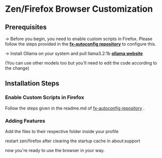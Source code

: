 # Zen/Firefox Browser Customization 


## Prerequisites

-> Before you begin, you need to enable custom scripts in Firefox. Please follow the steps provided in the **[fx-autoconfig repository](https://github.com/MrOtherGuy/fx-autoconfig)** to configure this.

-> Install Ollama on your system and pull llama3.2:1b **[ollama website](https://ollama.com/)**

   (You can use other models too but you'll need to edit the code according to the change)

## Installation Steps

### Enable Custom Scripts in Firefox

Follow the steps given in the readme.md of [fx-autoconfig repository](https://github.com/MrOtherGuy/fx-autoconfig) .

### Adding Features

Add the files to their respective folder inside your profile

restart zen/firefox after clearing the startup cache in about:support 

now you're ready to use the browser in your way.


